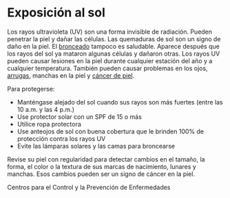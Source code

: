 Exposición al sol
=================


Los rayos ultravioleta (UV) son una forma invisible de radiación. Pueden penetrar la piel y dañar las células. Las quemaduras de sol son un signo de daño en la piel. El [bronceado](https://medlineplus.gov/spanish/tanning.html) tampoco es saludable. Aparece después que los rayos del sol ya mataron algunas células y dañaron otras. Los rayos UV pueden causar lesiones en la piel durante cualquier estación del año y a cualquier temperatura. También pueden causar problemas en los ojos, [arrugas](https://medlineplus.gov/spanish/skinaging.html), manchas en la piel y [cáncer de piel](https://medlineplus.gov/spanish/skincancer.html).


Para protegerse:

* Manténgase alejado del sol cuando sus rayos son más fuertes (entre las 10 a.m. y las 4 p.m.)
* Use protector solar con un SPF de 15 o más
* Utilice ropa protectora
* Use anteojos de sol con buena cobertura que le brinden 100% de protección contra los rayos UV
* Evite las lámparas solares y las camas para broncearse


Revise su piel con regularidad para detectar cambios en el tamaño, la forma, el color o la textura de sus marcas de nacimiento, lunares y manchas. Esos cambios pueden ser un signo de cáncer en la piel.


Centros para el Control y la Prevención de Enfermedades 

